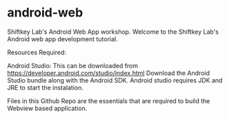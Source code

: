 # android-web
Shiftkey Lab's Android Web App workshop.
Welcome to the Shiftkey Lab's Android web app development tutorial. 

Resources Required: 

Android Studio: 
This can be downloaded from https://developer.android.com/studio/index.html 
Download the Android Studio bundle along with the Android SDK. 
Android studio requires JDK and JRE to start the instalation. 

Files in this Github Repo are the essentials that are required to build the Webview based application.

